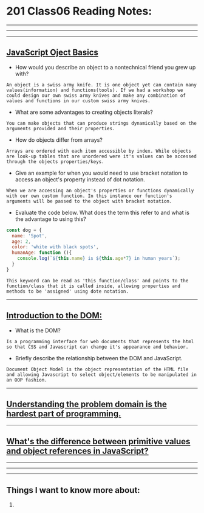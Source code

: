 # **201 Class06 Reading Notes:**
---
---
---

## [**JavaScript Oject Basics**](https://developer.mozilla.org/en-US/docs/Learn/JavaScript/Objects/Basics)

* How would you describe an object to a nontechnical friend you grew up with?

```
An object is a swiss army knife. It is one object yet can contain many values(information) and functions(tools). If we had a workshop we could design our own swiss army knives and make any combination of values and functions in our custom swiss army knives.
```

* What are some advantages to creating objects literals?

```
You can make objects that can produce strings dynamically based on the arguments provided and their properties.
```

* How do objects differ from arrays?

```
Arrays are ordered with each item accessible by index. While objects are look-up tables that are unordered were it's values can be accessed through the objects properties/keys.
```

* Give an example for when you would need to use bracket notation to access an object's property instead of dot notation.

```
When we are accessing an object's properties or functions dynamically with our own custom function. In this instance our function's arguments will be passed to the object with bracket notation.
```

* Evaluate the code below. What does the term this refer to and what is the advantage to using this?

```javascript
const dog = {
  name: 'Spot',
  age: 2,
  color: 'white with black spots',
  humanAge: function (){
    console.log(`${this.name} is ${this.age*7} in human years`);
  }
}
```

```
This keyword can be read as 'this function/class' and points to the function/class that it is called inside, allowing properties and methods to be 'assigned' using dote notation.
```

---

## [**Introduction to the DOM:**](https://developer.mozilla.org/en-US/docs/Web/API/Document_Object_Model/Introduction)

* What is the DOM?

```
Is a programming interface for web documents that represents the html so that CSS and Javascript can change it's appearance and behavior.
```

* Briefly describe the relationship between the DOM and JavaScript.

```
Document Object Model is the object representation of the HTML file and allowing Javascript to select object/elements to be manipulated in an OOP fashion.
```

---

## [**Understanding the problem domain is the hardest part of programming.**](http://simpleprogrammer.com/2013/07/15/understanding-the-problem-domain-is-the-hardest-part-of-programming)

---

## [**What's the difference between primitive values and object references in JavaScript?**](https://betterprogramming.pub/intermediate-javascript-whats-the-difference-between-primitive-values-and-object-references-e863d70677b)

---
---
---
## **Things I want to know more about:**

1. 

